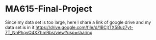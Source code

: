 # MA615-Final-Project
Since my data set is too large, here I share a link of google drive and my data set is in it
https://drive.google.com/file/d/1BCjtTX5Buz7yt-7T_NnPhqvO4XZhmRbs/view?usp=sharing
